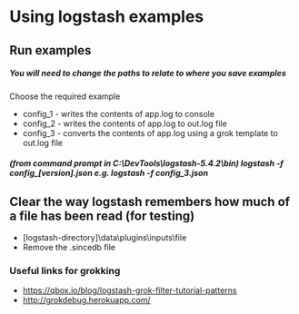 # Using logstash examples

## Run examples

##### You will need to change the paths to relate to where you save examples

Choose the required example 

* config_1 - writes the contents of app.log to console
* config_2 - writes the contents of app.log to out.log file
* config_3 - converts the contents of app.log using a grok template to out.log file

##### (from command prompt in C:\DevTools\logstash-5.4.2\bin) logstash -f config_[version].json e.g. logstash -f config_3.json

## Clear the way logstash remembers how much of a file has been read (for testing)

* [logstash-directory]\data\plugins\inputs\file
* Remove the .sincedb file

### Useful links for grokking

* https://qbox.io/blog/logstash-grok-filter-tutorial-patterns
* http://grokdebug.herokuapp.com/

